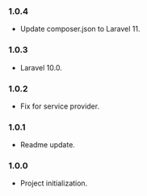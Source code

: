 ### 1.0.4
* Update composer.json to Laravel 11.

### 1.0.3
* Laravel 10.0.

### 1.0.2
* Fix for service provider.

### 1.0.1
* Readme update.

### 1.0.0
* Project initialization.
